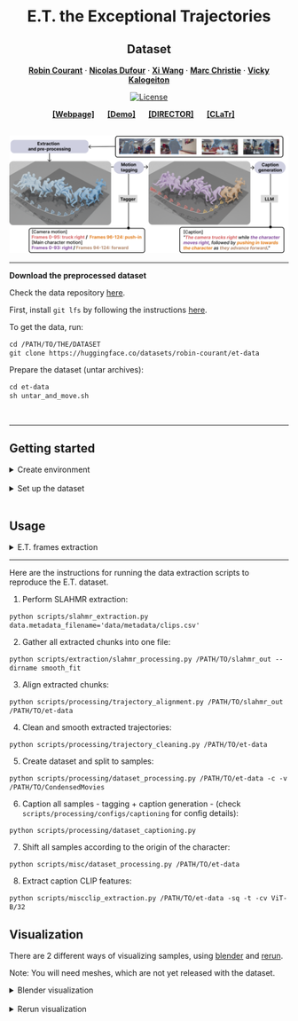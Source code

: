 <div align="center">

# E.T. the Exceptional Trajectories
## Dataset

<a href="https://robincourant.github.io/info/"><strong>Robin Courant</strong></a>
·
<a href="https://nicolas-dufour.github.io/"><strong>Nicolas Dufour</strong></a>
·
<a href="https://triocrossing.github.io/"><strong>Xi Wang</strong></a>
·
<a href="http://people.irisa.fr/Marc.Christie/"><strong>Marc Christie</strong></a>
·
<a href="https://vicky.kalogeiton.info/"><strong>Vicky Kalogeiton</strong></a>

[![License](https://img.shields.io/badge/License-MIT-green.svg)]()

</div>


<div align="center">
    <a href="https://www.lix.polytechnique.fr/vista/projects/2024_et_courant/" class="button"><b>[Webpage]</b></a> &nbsp;&nbsp;&nbsp;&nbsp;
    <a href="https://huggingface.co/spaces/robin-courant/DIRECTOR-demo" class="button"><b>[Demo]</b></a> &nbsp;&nbsp;&nbsp;&nbsp;
    <a href="https://github.com/robincourant/DIRECTOR" class="button"><b>[DIRECTOR]</b></a> &nbsp;&nbsp;&nbsp;&nbsp;
    <a href="https://github.com/robincourant/CLaTr" class="button"><b>[CLaTr]</b></a> &nbsp;&nbsp;&nbsp;&nbsp;
</div>

<br/>

![Teaser](./assets/main-dataset.png)

---

**Download the preprocessed dataset**

Check the data repository [here](https://huggingface.co/datasets/robin-courant/et-data).

First, install `git lfs` by following the instructions [here](https://docs.github.com/en/repositories/working-with-files/managing-large-files/installing-git-large-file-storage).


To get the data, run:
```
cd /PATH/TO/THE/DATASET
git clone https://huggingface.co/datasets/robin-courant/et-data
```

Prepare the dataset (untar archives):
```
cd et-data
sh untar_and_move.sh
```
<br>

---

## Getting started

<details><summary>Create environment</summary>
&emsp;

Create conda environment:
```
conda create --name et python=3.10 -y
conda activate et
```

Install dependencies and [SLAHMR](https://github.com/vye16/slahmr) (torch===1.13.1 and CUDA==11.7):
```
sh ./setup.sh
```

Install `pytorch3d` (installation can be tricky, follow the [official guidelines](https://github.com/facebookresearch/pytorch3d/blob/main/INSTALL.md) if you encounter any issues.):
```
conda install pytorch3d -c pytorch3d
```


</details>
<br>

<details><summary>Set up the dataset</summary>
&emsp;

The E.T. dataset is built upon [CondensedMovies](https://www.robots.ox.ac.uk/~vgg/data/condensed-movies/) dataset.
Follow the instructions [here](https://github.com/m-bain/CondensedMovies) to download CondensedMovies.

Finally, add a symlink in this repository to the CondensedMovies repository:
```
ln -s PATH/TO/CondensedMovies ./data
```

</details>
<br>

## Usage

<details><summary>E.T. frames extraction</summary>
&emsp;

Here are the instructions to extract frames from the E.T. dataset.

First, you need a copy of both the [CondensedMovies](https://www.robots.ox.ac.uk/~vgg/data/condensed-movies/) and the [E.T](https://huggingface.co/datasets/robin-courant/et-data) datasets.

Then, run the following script:
```
python scripts/misc/extract_frames.py /PATH/TO/CondensedMovies /PATH/TO/et-data
```

</details>

---

Here are the instructions for running the data extraction scripts to reproduce the E.T. dataset.

1. Perform SLAHMR extraction:
```
python scripts/slahmr_extraction.py data.metadata_filename='data/metadata/clips.csv'
```

2. Gather all extracted chunks into one file:
```
python scripts/extraction/slahmr_processing.py /PATH/TO/slahmr_out --dirname smooth_fit
```

3. Align extracted chunks:
```
python scripts/processing/trajectory_alignment.py /PATH/TO/slahmr_out /PATH/TO/et-data
```

4. Clean and smooth extracted trajectories:
```
python scripts/processing/trajectory_cleaning.py /PATH/TO/et-data
```

5. Create dataset and split to samples:
```
python scripts/processing/dataset_processing.py /PATH/TO/et-data -c -v /PATH/TO/CondensedMovies
```

6. Caption all samples - tagging + caption generation - (check `scripts/processing/configs/captioning` for config details):
```
python scripts/processing/dataset_captioning.py
```

7. Shift all samples according to the origin of the character:
```
python scripts/misc/dataset_processing.py /PATH/TO/et-data
```

8. Extract caption CLIP features:
```
python scripts/miscclip_extraction.py /PATH/TO/et-data -sq -t -cv ViT-B/32
```


## Visualization

There are 2 different ways of visualizing samples, using [blender](https://www.blender.org/) and [rerun](https://rerun.io/).

Note: You will need meshes, which are not yet released with the dataset.

<details><summary>Blender visualization</summary>
&emsp;

First, install blender:
1. Follow the [official instructions](https://www.blender.org/download/).
2. Locate the python installation used by **conda** with the following line (`/PATH/TO/CONDA/ENV/`):
   ```
   conda env list | grep '*'
   ```
3. Locate the python installation used by **blender** with the following line (`/PATH/TO/BLENDER/python`):
   ```
   blender --background --python-expr "import sys; import os; print('\nThe path to the installation of python of blender can be:'); print('\n'.join(['- '+x.replace('/lib/python', '/bin/python') for x in sys.path if 'python' in (file:=os.path.split(x)[-1]) and not file.endswith('.zip')]))"
   ```
4. Link conda env to blender python with the following line:
   ```
   ln -s /PATH/TO/CONDA/ENV/ /PATH/TO/BLENDER/python
   ```

To launch Blender through the command line, run:
```
blender PATH/TO/BLENDER_FILENAME
```

Then, in Blender, go to the `Scripting` tab and open `visualization/blender_viz.py`.

Next, go to the `Modifiers` tab (wrench tool icon), enter your desired parameters, and generate your scene.


</details>
<br>

<details><summary>Rerun visualization</summary>
&emsp;

To launch Rerun visualization script, run:
```
python visualization/rerun_viz.py /PATH/TO/et-data
```

</details>
<br>
